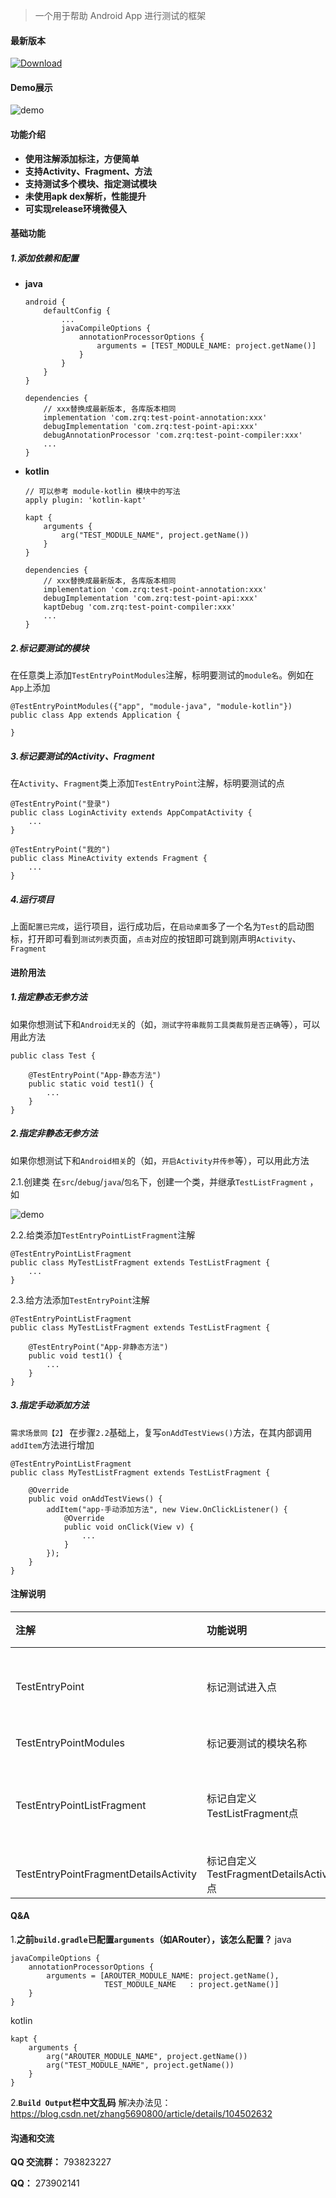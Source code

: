 
> 一个用于帮助 Android App 进行测试的框架

#### 最新版本
[![Download](https://api.bintray.com/packages/zrq/TestPoint/test-point-api/images/download.svg)](https://bintray.com/zrq/TestPoint/test-point-api/_latestVersion)

#### Demo展示
![demo](https://github.com/zrq1060/TestPoint/blob/master/screenshots/test_point_demo.gif)

#### 功能介绍

* **使用注解添加标注，方便简单**
* **支持Activity、Fragment、方法**
* **支持测试多个模块、指定测试模块**
* **未使用apk dex解析，性能提升**
* **可实现release环境微侵入**

#### 基础功能

##### 1.添加依赖和配置

* **java**
	```
	android {
	    defaultConfig {
	        ...
	        javaCompileOptions {
	            annotationProcessorOptions {
	                arguments = [TEST_MODULE_NAME: project.getName()]
	            }
	        }
	    }
	}

	dependencies {
		// xxx替换成最新版本, 各库版本相同
	    implementation 'com.zrq:test-point-annotation:xxx'
	    debugImplementation 'com.zrq:test-point-api:xxx'
	    debugAnnotationProcessor 'com.zrq:test-point-compiler:xxx'
	    ...
	}
	```
* **kotlin**

	```
	// 可以参考 module-kotlin 模块中的写法
	apply plugin: 'kotlin-kapt'

	kapt {
	    arguments {
	        arg("TEST_MODULE_NAME", project.getName())
	    }
	}

	dependencies {
	    // xxx替换成最新版本, 各库版本相同
	    implementation 'com.zrq:test-point-annotation:xxx'
	    debugImplementation 'com.zrq:test-point-api:xxx'
	    kaptDebug 'com.zrq:test-point-compiler:xxx'
	    ...
	}
	```
##### 2.标记要测试的模块
在任意类上添加`TestEntryPointModules`注解，标明要测试的`module名`。例如在`App`上添加
```
@TestEntryPointModules({"app", "module-java", "module-kotlin"})
public class App extends Application {

}
```

##### 3.标记要测试的Activity、Fragment
在`Activity`、`Fragment`类上添加`TestEntryPoint`注解，标明要测试的点
```
@TestEntryPoint("登录")
public class LoginActivity extends AppCompatActivity {
	...
}
```
```
@TestEntryPoint("我的")
public class MineActivity extends Fragment {
	...
}
```
##### 4.运行项目
上面`配置已完成`，运行项目，运行成功后，在`启动桌面`多了一个名为`Test`的启动图标，打开即可看到`测试列表`页面，`点击`对应的按钮即可跳到刚声明`Activity`、`Fragment`

#### 进阶用法
##### 1.指定静态无参方法

如果你想测试下和`Android无关`的（如，`测试字符串裁剪工具类裁剪是否正确`等），可以用此方法
```
public class Test {

    @TestEntryPoint("App-静态方法")
    public static void test1() {
		...
    }
}
```
##### 2.指定非静态无参方法

如果你想测试下和`Android相关`的（如，`开启Activity并传参`等），可以用此方法

2.1.创建类
在`src`/`debug`/`java`/`包名`下，创建一个类，并继承`TestListFragment` ，如

![demo](https://github.com/zrq1060/TestPoint/blob/master/screenshots/create_debug_test_list_fragment.jpg)

2.2.给类添加`TestEntryPointListFragment`注解

```
@TestEntryPointListFragment
public class MyTestListFragment extends TestListFragment {
	...
}
```
2.3.给方法添加`TestEntryPoint`注解

```
@TestEntryPointListFragment
public class MyTestListFragment extends TestListFragment {

    @TestEntryPoint("App-非静态方法")
    public void test1() {
        ...
    }
}
```

##### 3.指定手动添加方法
`需求场景同【2】`
在步骤`2.2`基础上，复写`onAddTestViews()`方法，在其内部调用`addItem`方法进行增加

```
@TestEntryPointListFragment
public class MyTestListFragment extends TestListFragment {

    @Override
    public void onAddTestViews() {
        addItem("app-手动添加方法", new View.OnClickListener() {
            @Override
            public void onClick(View v) {
                ...
            }
        });
    }
}
```
#### 注解说明

| 注解 | 功能说明 | 使用约束 | 使用范围 |
| :-- | :-- | :-- | :-- |
| TestEntryPoint | 标记测试进入点 | Activity、<br/>Fragment、<br/>静态无参方法、<br/>TestListFragment子类非静态无参方法 | 任意位置使用 |
| TestEntryPointModules | 标记要测试的模块名称 | 可放到任意类上 | 全局唯一 |
| TestEntryPointListFragment | 标记自定义<br/>TestListFragment点 | 只能是继承<br/>TestListFragment的类 | 模块下唯一<br/>（一个module下只能有一个） |
| TestEntryPointFragmentDetailsActivity | 标记自定义<br/>TestFragmentDetailsActivity点 | 只能是继承<br/>TestFragmentDetailsActivity的类 | 全局唯一 |

#### Q&A
1.**之前`build.gradle`已配置`arguments`（如ARouter），该怎么配置？**
java
```
javaCompileOptions {
    annotationProcessorOptions {
        arguments = [AROUTER_MODULE_NAME: project.getName(),
                     TEST_MODULE_NAME   : project.getName()]
    }
}
```
kotlin
```
kapt {
    arguments {
        arg("AROUTER_MODULE_NAME", project.getName())
        arg("TEST_MODULE_NAME", project.getName())
    }
}
```

2.**`Build Output`栏中文乱码**
	解决办法见：https://blog.csdn.net/zhang5690800/article/details/104502632


#### 沟通和交流

**QQ 交流群：** 793823227

**QQ：** 273902141